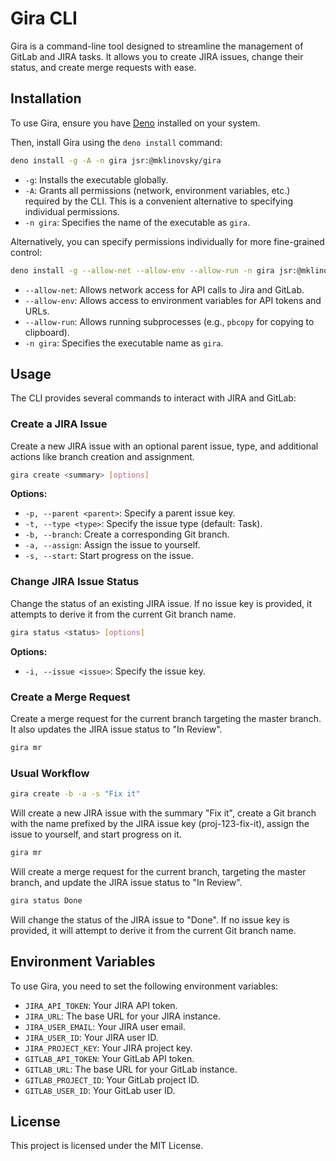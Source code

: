 # Gira CLI

Gira is a command-line tool designed to streamline the management of GitLab and
JIRA tasks. It allows you to create JIRA issues, change their status, and create
merge requests with ease.

## Installation

To use Gira, ensure you have [Deno](https://deno.com/) installed on your system.

Then, install Gira using the `deno install` command:

```bash
deno install -g -A -n gira jsr:@mklinovsky/gira
```

- `-g`: Installs the executable globally.
- `-A`: Grants all permissions (network, environment variables, etc.) required by the CLI. This is a convenient alternative to specifying individual permissions.
- `-n gira`: Specifies the name of the executable as `gira`.

Alternatively, you can specify permissions individually for more fine-grained control:

```bash
deno install -g --allow-net --allow-env --allow-run -n gira jsr:@mklinovsky/gira
```

- `--allow-net`: Allows network access for API calls to Jira and GitLab.
- `--allow-env`: Allows access to environment variables for API tokens and URLs.
- `--allow-run`: Allows running subprocesses (e.g., `pbcopy` for copying to clipboard).
- `-n gira`: Specifies the executable name as `gira`.


## Usage

The CLI provides several commands to interact with JIRA and GitLab:

### Create a JIRA Issue

Create a new JIRA issue with an optional parent issue, type, and additional
actions like branch creation and assignment.

```bash
gira create <summary> [options]
```

**Options:**

- `-p, --parent <parent>`: Specify a parent issue key.
- `-t, --type <type>`: Specify the issue type (default: Task).
- `-b, --branch`: Create a corresponding Git branch.
- `-a, --assign`: Assign the issue to yourself.
- `-s, --start`: Start progress on the issue.


### Change JIRA Issue Status

Change the status of an existing JIRA issue. If no issue key is provided, it
attempts to derive it from the current Git branch name.

```bash
gira status <status> [options]
```

**Options:**

- `-i, --issue <issue>`: Specify the issue key.

### Create a Merge Request

Create a merge request for the current branch targeting the master branch. It
also updates the JIRA issue status to "In Review".

```bash
gira mr
```

### Usual Workflow

```bash
gira create -b -a -s "Fix it"
```
Will create a new JIRA issue with the summary "Fix it", create a Git branch with the name prefixed by the JIRA issue key (proj-123-fix-it), assign the issue to yourself, and start progress on it.

```bash
gira mr
```
Will create a merge request for the current branch, targeting the master branch, and update the JIRA issue status to "In Review".

```bash
gira status Done
```
Will change the status of the JIRA issue to "Done". If no issue key is provided, it will attempt to derive it from the current Git branch name.

## Environment Variables

To use Gira, you need to set the following environment variables:

- `JIRA_API_TOKEN`: Your JIRA API token.
- `JIRA_URL`: The base URL for your JIRA instance.
- `JIRA_USER_EMAIL`: Your JIRA user email.
- `JIRA_USER_ID`: Your JIRA user ID.
- `JIRA_PROJECT_KEY`: Your JIRA project key.
- `GITLAB_API_TOKEN`: Your GitLab API token.
- `GITLAB_URL`: The base URL for your GitLab instance.
- `GITLAB_PROJECT_ID`: Your GitLab project ID.
- `GITLAB_USER_ID`: Your GitLab user ID.

## License

This project is licensed under the MIT License.
